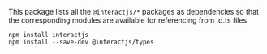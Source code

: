 This package lists all the `@interactjs/*` packages as dependencies so that
the corresponding modules are available for referencing from .d.ts files

```shell
npm install interactjs
npm install --save-dev @interactjs/types
```
